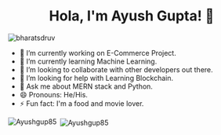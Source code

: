 <h1 align="center">Hola, I'm Ayush Gupta! 👋</h1>

<p align="left"> <img src="https://komarev.com/ghpvc/?username=Ayushgup85" alt="bharatsdruv" /> </p>

- 🔭 I’m currently working on E-Commerce Project.
- 🌱 I’m currently learning Machine Learning. 
- 👯 I’m looking to collaborate with other developers out there.
- 🤔 I’m looking for help with Learning Blockchain.
- 💬 Ask me about MERN stack and Python.
- 😄 Pronouns: He/His.
- ⚡ Fun fact: I'm a food and movie lover.
<p><img align="left" src="https://github-readme-stats.vercel.app/api/top-langs/?username=Ayushgup85&layout=compact" alt="Ayushgup85" /></p>
<p>&nbsp;<img align="center" src="https://github-readme-stats.vercel.app/api?username=Ayushgup85&show_icons=true" alt="Ayushgup85" /></p>

